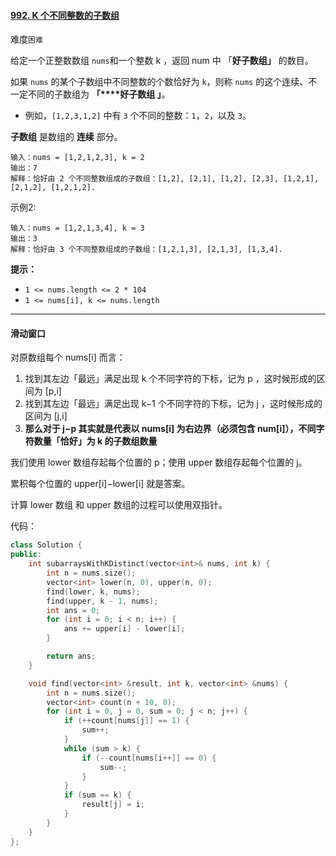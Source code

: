 #### [992. K 个不同整数的子数组](https://leetcode.cn/problems/subarrays-with-k-different-integers/)

难度`困难`

给定一个正整数数组 `nums`和一个整数 k ，返回 num 中 「**好子数组」** 的数目。

如果 `nums` 的某个子数组中不同整数的个数恰好为 `k`，则称 `nums` 的这个连续、不一定不同的子数组为 **「****好子数组 」**。

- 例如，`[1,2,3,1,2]` 中有 `3` 个不同的整数：`1`，`2`，以及 `3`。

**子数组** 是数组的 **连续** 部分。

```
输入：nums = [1,2,1,2,3], k = 2
输出：7
解释：恰好由 2 个不同整数组成的子数组：[1,2], [2,1], [1,2], [2,3], [1,2,1], [2,1,2], [1,2,1,2].
```

示例2:

```
输入：nums = [1,2,1,3,4], k = 3
输出：3
解释：恰好由 3 个不同整数组成的子数组：[1,2,1,3], [2,1,3], [1,3,4].
```

**提示：**

- `1 <= nums.length <= 2 * 104`
- `1 <= nums[i], k <= nums.length`

---

#### 滑动窗口

对原数组每个 nums[i] 而言：

1. 找到其左边「最远」满足出现 k 个不同字符的下标，记为 p ，这时候形成的区间为 [p,i]
2. 找到其左边「最远」满足出现 k−1 个不同字符的下标，记为 j ，这时候形成的区间为 [j,i]
3. **那么对于 j−p 其实就是代表以 nums[i] 为右边界（必须包含 num[i]），不同字符数量「恰好」为 k 的子数组数量**

我们使用 lower 数组存起每个位置的 p；使用 upper 数组存起每个位置的 j。

累积每个位置的 upper[i]−lower[i] 就是答案。

计算 lower 数组 和 upper 数组的过程可以使用双指针。

代码：

```c++
class Solution {
public:
    int subarraysWithKDistinct(vector<int>& nums, int k) {
        int n = nums.size();
        vector<int> lower(n, 0), upper(n, 0);
        find(lower, k, nums);
        find(upper, k - 1, nums);
        int ans = 0;
        for (int i = 0; i < n; i++) {
            ans += upper[i] - lower[i];
        }

        return ans;
    }

    void find(vector<int> &result, int k, vector<int> &nums) {
        int n = nums.size();
        vector<int> count(n + 10, 0);
        for (int i = 0, j = 0, sum = 0; j < n; j++) {
            if (++count[nums[j]] == 1) {
                sum++;
            }
            while (sum > k) {
                if (--count[nums[i++]] == 0) {
                    sum--;
                }
            }
            if (sum == k) {
                result[j] = i;
            }
        }
    }
};
```

